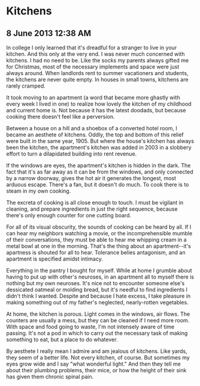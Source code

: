 # Kitchens
## 8 June 2013 12:38 AM

In college I only learned that it's dreadful for a stranger to live in your kitchen. And this only at the very end. I was never much concerned with kitchens. I had no need to be. Like the socks my parents always gifted me for Christmas, most of the necessary implements and space were just always around. When landlords rent to summer vacationers and students, the kitchens are never quite empty. In houses in small towns, kitchens are rarely cramped.

It took moving to an apartment (a word that became more ghastly with every week I lived in one) to realize how lovely the kitchen of my childhood and current home is. Not because it has the latest doodads, but because cooking there doesn't feel like a perversion.

Between a house on a hill and a shoebox of a converted hotel room, I became an aesthete of kitchens. Oddly, the top and bottom of this relief were built in the same year, 1905. But where the house's kitchen has always been the kitchen, the apartment's kitchen was added in 2003 in a slobbery effort to turn a dilapidated building into rent revenue.

If the windows are eyes, the apartment's kitchen is hidden in the dark. The fact that it's as far away as it can be from the windows, and only connected by a narrow doorway, gives the hot air it generates the longest, most arduous escape. There's a fan, but it doesn't do much. To cook there is to steam in my own cooking.

The excreta of cooking is all close enough to touch. I must be vigilant in cleaning, and prepare ingredients in just the right sequence, because there's only enough counter for one cutting board.

For all of its visual obscurity, the sounds of cooking can be heard by all. If I can hear my neighbors watching a movie, or the incomprehensible mumble of their conversations, they must be able to hear me whipping cream in a metal bowl at one in the morning. That's the thing about an apartment--it's apartness is shouted for all to hear. Tolerance belies antagonism, and an apartment is specified amidst intimacy.

Everything in the pantry I bought for myself. While at home I grumble about having to put up with other's neuroses, in an apartment all to myself there is nothing but my own neuroses. It's nice not to encounter someone else's dessicated oatmeal or molding bread, but it's needful to find ingredients I didn't think I wanted. Despite and because I hate excess, I take pleasure in making something out of my father's neglected, nearly-rotten vegetables.

At home, the kitchen is porous. Light comes in the windows, air flows. The counters are usually a mess, but they can be cleaned if I need more room. With space and food going to waste, I'm not intensely aware of time passing. It's not a pod in which to carry out the necessary task of making something to eat, but a place to do whatever.

By aesthete I really mean I admire and am jealous of kitchens. Like yards, they seem of a better life. Not every kitchen, of course. But sometimes my eyes grow wide and I say "what wonderful light." And then they tell me about their plumbing problems, their mice, or how the height of their sink has given them chronic spinal pain.